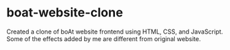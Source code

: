 # boat-website-clone
Created a clone of boAt website frontend using HTML, CSS, and JavaScript. Some of the effects added by me are different from original website.
